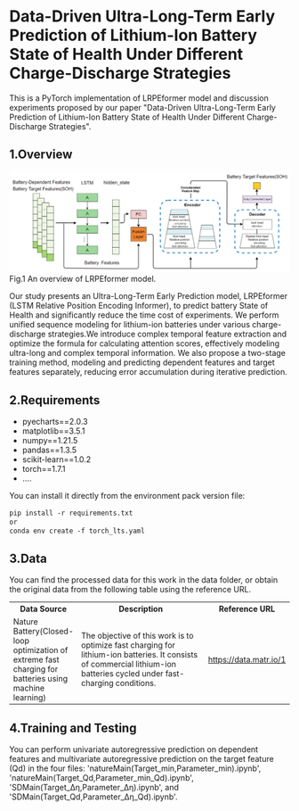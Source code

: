 # Data-Driven Ultra-Long-Term Early Prediction of Lithium-Ion Battery State of Health Under Different Charge-Discharge Strategies

This is a PyTorch implementation of LRPEformer model and discussion experiments proposed by our paper "Data-Driven Ultra-Long-Term Early Prediction of Lithium-Ion Battery State of Health Under Different Charge-Discharge Strategies".

## 1.Overview
![Example Image](imgs/fig1.png)
Fig.1 An overview of LRPEformer model.

Our study presents an Ultra-Long-Term Early Prediction model, LRPEformer (LSTM Relative Position Encoding Informer), to predict battery State of Health and significantly reduce the time cost of experiments. We perform unified sequence modeling for lithium-ion batteries under various charge-discharge strategies.We introduce complex temporal feature extraction and optimize the formula for calculating attention scores, effectively modeling ultra-long and complex temporal information. We also propose a two-stage training method, modeling and predicting dependent features and target features separately, reducing error accumulation during iterative prediction.


## 2.Requirements
- pyecharts==2.0.3
- matplotlib==3.5.1
- numpy==1.21.5
- pandas==1.3.5
- scikit-learn==1.0.2
- torch==1.7.1
- ....

You can install it directly from the environment pack version file:
```
pip install -r requirements.txt
or
conda env create -f torch_lts.yaml
```

## 3.Data
You can find the processed data for this work in the data folder, or obtain the original data from the following table using the reference URL.

<table>
  <tr>
    <th style="width:20%;">Data Source</th>
    <th style="width:50%;">Description</th>
    <th style="width:30%;">Reference URL</th>
  </tr>
  <tr>
    <td>Nature Battery(Closed-loop optimization of extreme fast charging for batteries using machine learning) </td>
    <td>The objective of this work is to optimize fast charging for lithium-ion batteries. It consists of commercial lithium-ion batteries cycled under fast-charging conditions.</td>
    <td><a href="https://data.matr.io/1">https://data.matr.io/1</a></td>
  </tr>
</table>

## 4.Training and Testing
You can perform univariate autoregressive prediction on dependent features and multivariate autoregressive prediction on the target feature (Qd) in the four files: 'natureMain(Target_min,Parameter_min).ipynb', 'natureMain(Target_Qd,Parameter_min_Qd).ipynb', 'SDMain(Target_Δη,Parameter_Δη).ipynb', and 'SDMain(Target_Qd,Parameter_Δη_Qd).ipynb'. 


